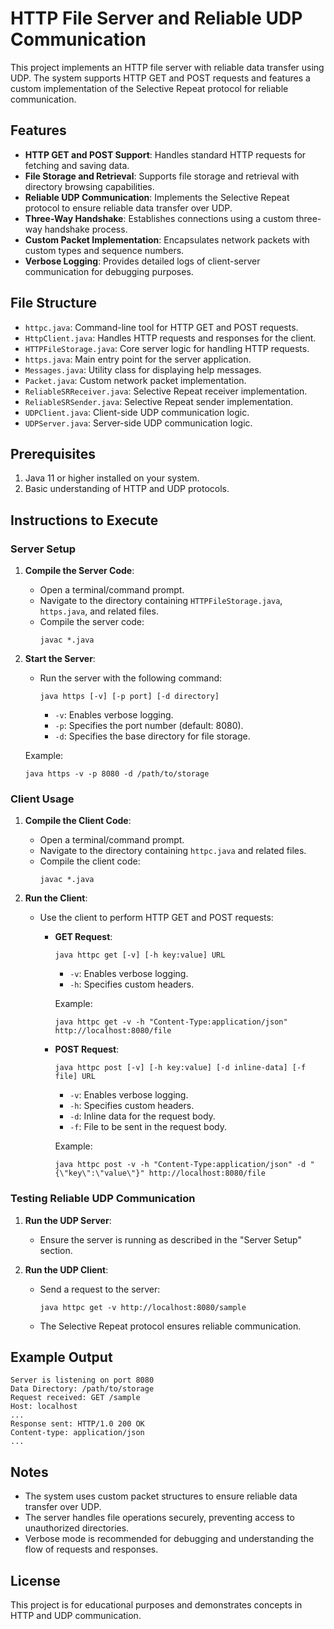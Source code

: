 # HTTP File Server and Reliable UDP Communication

This project implements an HTTP file server with reliable data transfer using UDP. The system supports HTTP GET and POST requests and features a custom implementation of the Selective Repeat protocol for reliable communication.

## Features
- **HTTP GET and POST Support**: Handles standard HTTP requests for fetching and saving data.
- **File Storage and Retrieval**: Supports file storage and retrieval with directory browsing capabilities.
- **Reliable UDP Communication**: Implements the Selective Repeat protocol to ensure reliable data transfer over UDP.
- **Three-Way Handshake**: Establishes connections using a custom three-way handshake process.
- **Custom Packet Implementation**: Encapsulates network packets with custom types and sequence numbers.
- **Verbose Logging**: Provides detailed logs of client-server communication for debugging purposes.

## File Structure
- `httpc.java`: Command-line tool for HTTP GET and POST requests.
- `HttpClient.java`: Handles HTTP requests and responses for the client.
- `HTTPFileStorage.java`: Core server logic for handling HTTP requests.
- `https.java`: Main entry point for the server application.
- `Messages.java`: Utility class for displaying help messages.
- `Packet.java`: Custom network packet implementation.
- `ReliableSRReceiver.java`: Selective Repeat receiver implementation.
- `ReliableSRSender.java`: Selective Repeat sender implementation.
- `UDPClient.java`: Client-side UDP communication logic.
- `UDPServer.java`: Server-side UDP communication logic.

## Prerequisites
1. Java 11 or higher installed on your system.
2. Basic understanding of HTTP and UDP protocols.

## Instructions to Execute

### Server Setup
1. **Compile the Server Code**:
   - Open a terminal/command prompt.
   - Navigate to the directory containing `HTTPFileStorage.java`, `https.java`, and related files.
   - Compile the server code:
     ```
     javac *.java
     ```

2. **Start the Server**:
   - Run the server with the following command:
     ```
     java https [-v] [-p port] [-d directory]
     ```
     - `-v`: Enables verbose logging.
     - `-p`: Specifies the port number (default: 8080).
     - `-d`: Specifies the base directory for file storage.

   Example:
   ```
   java https -v -p 8080 -d /path/to/storage
   ```

### Client Usage
1. **Compile the Client Code**:
   - Open a terminal/command prompt.
   - Navigate to the directory containing `httpc.java` and related files.
   - Compile the client code:
     ```
     javac *.java
     ```

2. **Run the Client**:
   - Use the client to perform HTTP GET and POST requests:
     - **GET Request**:
       ```
       java httpc get [-v] [-h key:value] URL
       ```
       - `-v`: Enables verbose logging.
       - `-h`: Specifies custom headers.

       Example:
       ```
       java httpc get -v -h "Content-Type:application/json" http://localhost:8080/file
       ```

     - **POST Request**:
       ```
       java httpc post [-v] [-h key:value] [-d inline-data] [-f file] URL
       ```
       - `-v`: Enables verbose logging.
       - `-h`: Specifies custom headers.
       - `-d`: Inline data for the request body.
       - `-f`: File to be sent in the request body.

       Example:
       ```
       java httpc post -v -h "Content-Type:application/json" -d "{\"key\":\"value\"}" http://localhost:8080/file
       ```

### Testing Reliable UDP Communication
1. **Run the UDP Server**:
   - Ensure the server is running as described in the "Server Setup" section.

2. **Run the UDP Client**:
   - Send a request to the server:
     ```
     java httpc get -v http://localhost:8080/sample
     ```
   - The Selective Repeat protocol ensures reliable communication.

## Example Output
```plaintext
Server is listening on port 8080
Data Directory: /path/to/storage
Request received: GET /sample
Host: localhost
...
Response sent: HTTP/1.0 200 OK
Content-type: application/json
...
```

## Notes
- The system uses custom packet structures to ensure reliable data transfer over UDP.
- The server handles file operations securely, preventing access to unauthorized directories.
- Verbose mode is recommended for debugging and understanding the flow of requests and responses.

## License
This project is for educational purposes and demonstrates concepts in HTTP and UDP communication.


